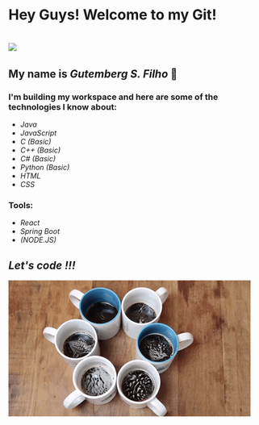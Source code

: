 # <h1>Hey Guys! Welcome to my Git!<h1>
  ![](giphy.gif)
## <p>My name is <em>Gutemberg S. Filho</em> 🖖</p>
  
### I'm building my workspace and here are some of the technologies I know about:

  -  <em> Java
  -   JavaScript 
  -   C (Basic)
  -   C++ (Basic) 
  -   C# (Basic)
  -   Python (Basic)
  -   HTML
  -   CSS </em>

### Tools:

  - <em>React
  - Spring Boot
  - (NODE.JS)</em>

##  <em>Let's code !!! </em>

![](giphy2.gif)
<!--
**GitBerg/GitBerg** is a ✨ _special_ ✨ repository because its `README.md` (this file) appears on your GitHub profile.

Here are some ideas to get you started:

- 🔭 I’m currently working on ...
- 🌱 I’m currently learning ...
- 👯 I’m looking to collaborate on ...
- 🤔 I’m looking for help with ...
- 💬 Ask me about ...
- 📫 How to reach me: ...
- 😄 Pronouns: ...
- ⚡ Fun fact: ...
-->
